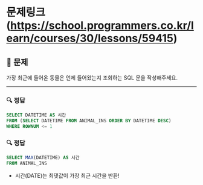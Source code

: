 # 문제링크(https://school.programmers.co.kr/learn/courses/30/lessons/59415)

## 📝 문제

가장 최근에 들어온 동물은 언제 들어왔는지 조회하는 SQL 문을 작성해주세요.

---

### 🔍 정답

```sql
SELECT DATETIME AS 시간
FROM (SELECT DATETIME FROM ANIMAL_INS ORDER BY DATETIME DESC)
WHERE ROWNUM <= 1
```

### 🔍 정답

```sql
SELECT MAX(DATETIME) AS 시간
FROM ANIMAL_INS
```
- 시간(DATE)는 최댓값이 가장 최근 시간을 반환!